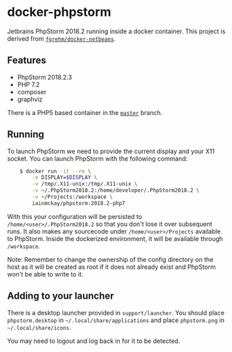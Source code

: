 # docker-phpstorm

Jetbrains PhpStorm 2018.2 running inside a docker container. This project is derived from [`fgrehm/docker-netbeans`](https://github.com/fgrehm/docker-netbeans).

## Features

* PhpStorm 2018.2.3
* PHP 7.2
* composer
* graphviz

There is a PHP5 based container in the [`master`](https://github.com/iainmckay/docker-phpstorm) branch.

## Running

To launch PhpStorm we need to provide the current display and your X11 socket. You can launch PhpStorm with the following command:

```sh
    $ docker run -it --rm \
        -e DISPLAY=$DISPLAY \
        -v /tmp/.X11-unix:/tmp/.X11-unix \
        -v ~/.PhpStorm2018.2:/home/developer/.PhpStorm2018.2 \
        -v ~/Projects:/workspace \
        iainmckay/phpstorm:2018.2-php7
```

With this your configuration will be persisted to `/home/<user>/.PhpStorm2018.2` so that you don't lose it over subsequent runs. It also makes any sourcecode under `/home/<user>/Projects` available to PhpStorm. Inside the dockerized environment, it will be available through `/workspace`.

Note: Remember to change the ownership of the config directory on the host as it will be created as root if it does not already exist and PhpStorm won't be able to write to it.

## Adding to your launcher

There is a desktop launcher provided in `support/launcher`. You should place `phpstorm.desktop` in `~/.local/share/applications` and place `phpstorm.png` in `~/.local/share/icons`.

You may need to logout and log back in for it to be detected.
